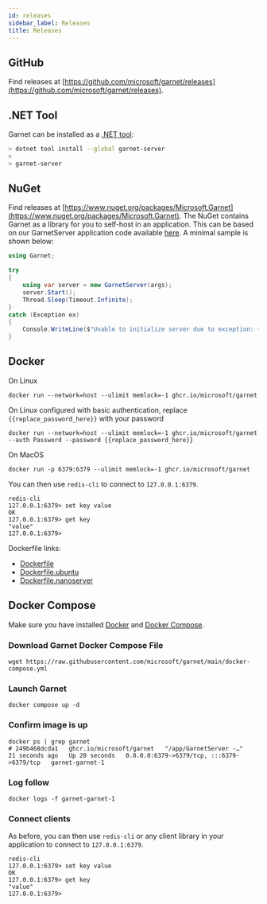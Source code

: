 ```yaml
---
id: releases
sidebar_label: Releases
title: Releases
---
```


## GitHub

Find releases at [https://github.com/microsoft/garnet/releases](https://github.com/microsoft/garnet/releases).

## .NET Tool

Garnet can be installed as a [.NET tool](https://aka.ms/global-tools):

```bash
> dotnet tool install --global garnet-server
>
> garnet-server
```

## NuGet

Find releases at [https://www.nuget.org/packages/Microsoft.Garnet](https://www.nuget.org/packages/Microsoft.Garnet). The NuGet
contains Garnet as a library for you to self-host in an application. This can be based on our GarnetServer
application code available [here](https://github.com/microsoft/garnet/blob/main/main/GarnetServer/Program.cs).
A minimal sample is shown below:

```cs
using Garnet;

try
{
    using var server = new GarnetServer(args);
    server.Start();
    Thread.Sleep(Timeout.Infinite);
}
catch (Exception ex)
{
    Console.WriteLine($"Unable to initialize server due to exception: {ex.Message}");
}
```

## Docker

On Linux

```console
docker run --network=host --ulimit memlock=-1 ghcr.io/microsoft/garnet
```

On Linux configured with basic authentication, replace `{{replace_password_here}}` with your password

```console
docker run --network=host --ulimit memlock=-1 ghcr.io/microsoft/garnet --auth Password --password {{replace_password_here}}
```

On MacOS

```console
docker run -p 6379:6379 --ulimit memlock=-1 ghcr.io/microsoft/garnet
```
You can then use `redis-cli` to connect to `127.0.0.1:6379`.

```console
redis-cli
127.0.0.1:6379> set key value
OK
127.0.0.1:6379> get key
"value"
127.0.0.1:6379>
```
Dockerfile links:
* [Dockerfile](https://github.com/microsoft/garnet/blob/main/Dockerfile)
* [Dockerfile.ubuntu](https://github.com/microsoft/garnet/blob/main/Dockerfile.ubuntu)
* [Dockerfile.nanoserver](https://github.com/microsoft/garnet/blob/main/Dockerfile.nanoserver)

## Docker Compose

Make sure you have installed [Docker](https://docs.docker.com/get-docker/) and [Docker Compose](https://docs.docker.com/compose/install/).

### Download Garnet Docker Compose File

```console
wget https://raw.githubusercontent.com/microsoft/garnet/main/docker-compose.yml
```

### Launch Garnet

```console
docker compose up -d
```

### Confirm image is up

```console
docker ps | grep garnet
# 249b468dcda1   ghcr.io/microsoft/garnet   "/app/GarnetServer -…"   21 seconds ago   Up 20 seconds   0.0.0.0:6379->6379/tcp, :::6379->6379/tcp   garnet-garnet-1
```

### Log follow

```console
docker logs -f garnet-garnet-1
```

### Connect clients

As before, you can then use `redis-cli` or any client library in your application to connect to `127.0.0.1:6379`.

```console
redis-cli
127.0.0.1:6379> set key value
OK
127.0.0.1:6379> get key
"value"
127.0.0.1:6379>
```
